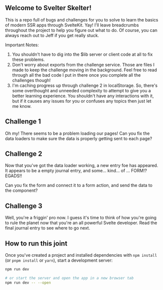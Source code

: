## Welcome to Svelter Skelter!

This is a repo full of bugs and challenges for you to solve to learn the basics of modern SSR apps through SvelteKit. Yay! I'll leave breadcrumbs throughout the project to help you figure out what to do. Of course, you can always reach out to Jeff if you get really stuck.

Important Notes: 
1. You shouldn't have to dig into the $lib server or client code at all to fix these problems.
2. Don't worry about exports from the challenge service. Those are files I made to keep the challenge moving in the background. Feel free to read through all the bad code I put in there once you complete all the challenges though!
3. I'm caching progress up through challenge 2 in localStorage. So, there's some overthought and unneeded complexity to attempt to give you a better learning experience. You shouldn't have any interactions with it, but if it causes any issues for you or confuses any topics then just let me know.


## Challenge 1

Oh my! There seems to be a problem loading our pages! Can you fix the data loaders to make sure the data is properly getting sent to each page?


## Challenge 2

Now that you've got the data loader working, a new entry foe has appeared. It appears to be a empty journal entry, and some... kind... of ... FORM!? EGADS!!

Can you fix the form and connect it to a form action, and send the data to the component?

## Challenge 3

Well, you're a friggin' pro now. I guess it's time to think of how you're going to rule the planet now that you're an all powerful Svelte developer. Read the final journal entry to see where to go next.

## How to run this joint

Once you've created a project and installed dependencies with `npm install` (or `pnpm install` or `yarn`), start a development server:

```bash
npm run dev

# or start the server and open the app in a new browser tab
npm run dev -- --open
```
